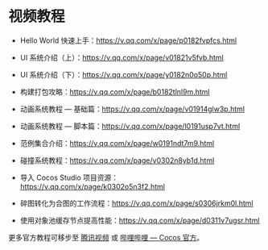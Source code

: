 # 视频教程

- Hello World 快速上手：<https://v.qq.com/x/page/p0182fvpfcs.html>

- UI 系统介绍（上）：<https://v.qq.com/x/page/v01821v5fvb.html>

- UI 系统介绍（下）：<https://v.qq.com/x/page/y0182n0o50p.html>

- 构建打包攻略：<https://v.qq.com/x/page/b0182tlnl9m.html>

- 动画系统教程 — 基础篇：<https://v.qq.com/x/page/v01914glw3p.html>

- 动画系统教程 — 脚本篇：<https://v.qq.com/x/page/l0191usp7vt.html>

- 范例集合介绍：<https://v.qq.com/x/page/w0191ndt7m9.html>

- 碰撞系统教程：<https://v.qq.com/x/page/v0302n8yb1d.html>

- 导入 Cocos Studio 项目资源：<https://v.qq.com/x/page/k0302o5n3f2.html>

- 碎图转化为合图的工作流程：<https://v.qq.com/x/page/s0306jrkm0l.html>

- 使用对象池缓存节点提高性能：<https://v.qq.com/x/page/d0311v7ugsr.html>

更多官方教程可移步至 [腾讯视频](https://v.qq.com/s/videoplus/482134342) 或 [哔哩哔哩 — Cocos 官方](https://space.bilibili.com/491120849/dynamic)。
